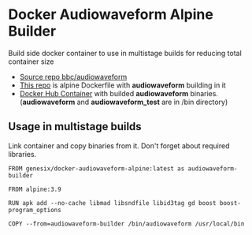# Docker Audiowaveform Alpine Builder
Build side docker container to use in multistage builds for reducing total container size

* [Source repo bbc/audiowaveform](https://github.com/bbc/audiowaveform)
* [This repo](https://github.com/genesix/docker-audiowaveform-alpine) is alpine Dockerfile with **audiowaveform** building in it
* [Docker Hub Container](https://hub.docker.com/r/genesix/docker-audiowaveform-alpine) with builded **audiowaveform** binaries. (**audiowaveform** and **audiowaveform_test** are in /bin directory)

## Usage in multistage builds
Link container and copy binaries from it. Don't forget about required libraries.
```
FROM genesix/docker-audiowaveform-alpine:latest as audiowaveform-builder

FROM alpine:3.9

RUN apk add --no-cache libmad libsndfile libid3tag gd boost boost-program_options

COPY --from=audiowaveform-builder /bin/audiowaveform /usr/local/bin
```